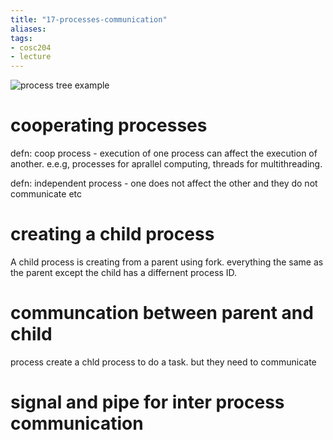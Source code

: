 ```yaml
---
title: "17-processes-communication"
aliases: 
tags: 
- cosc204
- lecture
---
```


![process tree example](https://i.imgur.com/4ysHisl.png)

# cooperating processes
defn: coop process -  execution of one process can affect the execution of another. e.e.g, processes for aprallel computing, threads for multithreading.

defn: independent process - one does not affect the other and they do not communicate etc

# creating a child process
A child process is creating from a parent using fork.
everything the same as the parent except the child has a differnent process ID.

# communcation between parent and child
process create a chld process to do a task. but they need to communicate


# signal and pipe for inter process communication
